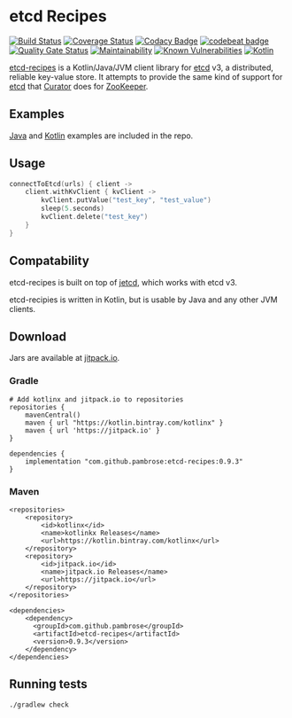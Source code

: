 # etcd Recipes

[![Build Status](https://travis-ci.org/pambrose/etcd-recipes.svg?branch=master)](https://travis-ci.org/pambrose/etcd-recipes)
[![Coverage Status](https://coveralls.io/repos/github/pambrose/etcd-recipes/badge.svg)](https://coveralls.io/github/pambrose/etcd-recipes)
[![Codacy Badge](https://api.codacy.com/project/badge/Grade/e185b9c637b040bab55bdecf38b0de76)](https://www.codacy.com/manual/pambrose/etcd-recipes?utm_source=github.com&amp;utm_medium=referral&amp;utm_content=pambrose/etcd-recipes&amp;utm_campaign=Badge_Grade)
[![codebeat badge](https://codebeat.co/badges/d61556d4-22e8-44c3-b8f8-db7613fae7fc)](https://codebeat.co/projects/github-com-pambrose-etcd-recipes-master)
[![Quality Gate Status](https://sonarcloud.io/api/project_badges/measure?project=pambrose_etcd-recipes&metric=alert_status)](https://sonarcloud.io/dashboard?id=pambrose_etcd-recipes)
[![Maintainability](https://api.codeclimate.com/v1/badges/b183ced841479fbdb242/maintainability)](https://codeclimate.com/github/pambrose/etcd-recipes/maintainability)
[![Known Vulnerabilities](https://snyk.io/test/github/pambrose/etcd-recipes/badge.svg)](https://snyk.io/test/github/pambrose/etcd-recipes)
[![Kotlin](https://img.shields.io/badge/%20language-Kotlin-red.svg)](https://kotlinlang.org/)


[etcd-recipes](https://github.com/pambrose/etcd-recipes) is a Kotlin/Java/JVM client library 
for [etcd](https://etcd.io) v3, a distributed, reliable key-value store. It attempts to provide the same 
kind of support for [etcd](https://etcd.io) that 
[Curator](https://curator.apache.org) does for [ZooKeeper](https://zookeeper.apache.org).

## Examples

[Java](https://github.com/pambrose/etcd-recipes/tree/master/src/main/java/io/etcd/recipes/examples) 
and [Kotlin](https://github.com/pambrose/etcd-recipes/tree/master/src/main/kotlin/io/etcd/recipes/examples) 
examples are included in the repo.

## Usage
```kotlin
connectToEtcd(urls) { client ->
    client.withKvClient { kvClient ->
        kvClient.putValue("test_key", "test_value")
        sleep(5.seconds)
        kvClient.delete("test_key")
    }
}
```

## Compatability
etcd-recipes is built on top of [jetcd](https://github.com/etcd-io/jetcd), which works with etcd v3.

etcd-recipies is written in Kotlin, but is usable by Java and any other JVM clients.


## Download

Jars are available at [jitpack.io](https://jitpack.io/#pambrose/etcd-recipes).

### Gradle

```
# Add kotlinx and jitpack.io to repositories
repositories {
    mavenCentral()
    maven { url "https://kotlin.bintray.com/kotlinx" }
    maven { url 'https://jitpack.io' }
}

dependencies {
    implementation "com.github.pambrose:etcd-recipes:0.9.3"
}
```

### Maven

``` 
<repositories>
    <repository>
        <id>kotlinx</id>
        <name>kotlinkx Releases</name>
        <url>https://kotlin.bintray.com/kotlinx</url>
    </repository>
    <repository>
        <id>jitpack.io</id>
        <name>jitpack.io Releases</name>
        <url>https://jitpack.io</url>
    </repository>
</repositories>

<dependencies>
    <dependency>
      <groupId>com.github.pambrose</groupId>
      <artifactId>etcd-recipes</artifactId>
      <version>0.9.3</version>
    </dependency>
</dependencies>
```

## Running tests
   
```bash
./gradlew check
```